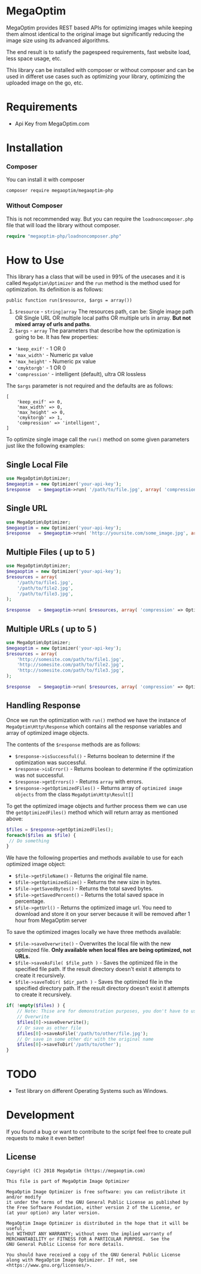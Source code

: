 # MegaOptim
MegaOptim provides REST based APIs for optimizing images while keeping them almost identical to the original image but significantly reducing the image size using its advanced algorithms.

The end result is to satisfy the pagespeed requirements, fast website load, less space usage, etc.

This library can be installed with composer or without composer and can be used in differet use cases such as optimizing your library, optimizing the uploaded image on the go, etc.

# Requirements
- Api Key from MegaOptim.com

# Installation
### Composer
You can install it with composer
```
composer require megaoptim/megaoptim-php
```
### Without Composer
This is not recommended way. But you can require the `loadnoncomposer.php` file that will load the library without composer.
```php
require "megaoptim-php/loadnoncomposer.php"
```

# How to Use
This library has a class that will be used in 99% of the usecases and it is called ```MegaOptim\Optimizer``` and the ```run``` method is the method used for optimization. Its definition is as follows:

```
public function run($resource, $args = array())
```
1. ```$resource``` - `string|array`  The resources path, can be: Single image path OR Single URL OR multiple local paths OR multiple urls in array. **But not mixed array of urls and paths**.
2. ```$args``` - `array` The parameters that describe how the optimization is going to be. It has few properties:    
  * ```'keep_exif'``` - 1 OR 0
  * ```'max_width'``` - Numeric px value
  * ```'max_height'``` - Numeric px value
  * ```'cmyktorgb'``` - 1 OR 0
  * ```'compression'``` - intelligent (default), ultra OR lossless


The ```$args``` parameter is not required and the defaults are as follows: 

```
[
	'keep_exif' => 0, 
	'max_width' => 0,
	'max_height' => 0,
	'cmyktorgb' => 1, 
	'compression' => 'intelligent', 
] 
```  

To optimize single image call the ```run()``` method on some given parameters just like the following examples:

## Single Local File
```php
use MegaOptim\Optimizer;
$megaoptim = new Optimizer('your-api-key');
$response   = $megaoptim->run( '/path/to/file.jpg', array( 'compression' => Optimizer::COMPRESSION_INTELLIGENT ) );
```

## Single URL
```php
use MegaOptim\Optimizer;
$megaoptim = new Optimizer('your-api-key');
$response   = $megaoptim->run( 'http://yoursite.com/some_image.jpg', array( 'compression' => Optimizer::COMPRESSION_INTELLIGENT ) );
```

## Multiple Files ( up to 5 )
```php
use MegaOptim\Optimizer;
$megaoptim = new Optimizer('your-api-key');
$resources = array(
	'/path/to/file1.jpg',
	'/path/to/file2.jpg',
	'/path/to/file3.jpg',
);

$response   = $megaoptim->run( $resources, array( 'compression' => Optimizer::LOSSY ) );
```

## Multiple URLs ( up to 5 )
```php
use MegaOptim\Optimizer;
$megaoptim = new Optimizer('your-api-key');
$resources = array(
	'http://somesite.com/path/to/file1.jpg',
	'http://somesite.com/path/to/file2.jpg',
	'http://somesite.com/path/to/file3.jpg',
);

$response   = $megaoptim->run( $resources, array( 'compression' => Optimizer::LOSSY ) );
```


## Handling Response

Once we run the optimization with `run()` method we have the instance of `MegaOptim\Http\Response` which contains all the response variables and array of optimized image objects.

The contents of the ```$response``` methods are as follows:

- ```$response->isSuccessful()``` - Returns boolean to determine if the optimization was successful.
- ```$response->isError()``` - Returns boolean to determine if the optimization was not successful.
- ```$response->getErrors()``` - Returns ```array``` with errors.
- ```$response->getOptimizedFiles()``` - Returns array of ```optimized image objects``` from the class ```MegaOptim\Http\Result[]```

To get the optimized image objects and further process them we can use the `getOptimizedFiles()` method which will return array as mentioned above:

```php
$files = $response->getOptimizedFiles();
foreach($files as $file) {
 // Do something
}
```

We have the following properties and methods available to use for each optimized image object:

- ```$file->getFileName()``` - Returns the original file name.
- ```$file->getOptimizedSize()``` - Returns the new size in bytes.
- ```$file->getSavedBytes()``` - Returns the total saved bytes.
- ```$file->getSavedPercent()``` - Returns the total saved space in percentage.
- ```$file->getUrl()``` - Returns the optimized image url. You need to download and store it on your server because it will be removed after 1 hour from MegaOptim server

To save the optimized images locally we have three methods available:
- ```$file->saveOverwrite()``` - Overwrites the local file with the new optimized file. **Only available when local files are being optimized, not URLs.**
- ```$file->saveAsFile( $file_path )``` - Saves the optimized file in the specified file path. If the result directory doesn't exist it attempts to create it recursively.
- ```$file->saveToDir( $dir_path )``` - Saves the optimized file in the specified directory path. If the result directory doesn't exist it attempts to create it recursively.

```php
if( !empty($files) ) {
	// Note: Thise are for demonstration purposes, you don't have to use it like this.
	// Overwrite
	$files[0]->saveOverwrite();
	// Or save as other file
	$files[0]->saveAsFile('/path/to/other/file.jpg');
	// Or save in some other dir with the original name
	$files[0]->saveToDir('/path/to/other');
}

```

# TODO
* Test library on different Operating Systems such as Windows.

# Development
If you found a bug or want to contribute to the script feel free to create pull requests to make it even better!

## License

```
Copyright (C) 2018 MegaOptim (https://megaoptim.com)

This file is part of MegaOptim Image Optimizer

MegaOptim Image Optimizer is free software: you can redistribute it and/or modify
it under the terms of the GNU General Public License as published by
the Free Software Foundation, either version 2 of the License, or
(at your option) any later version.

MegaOptim Image Optimizer is distributed in the hope that it will be useful,
but WITHOUT ANY WARRANTY; without even the implied warranty of
MERCHANTABILITY or FITNESS FOR A PARTICULAR PURPOSE.  See the
GNU General Public License for more details.

You should have received a copy of the GNU General Public License
along with MegaOptim Image Optimizer. If not, see <https://www.gnu.org/licenses/>.
```





